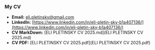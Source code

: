 
### **My CV**
  
  * **Email:** eli.pletinsky@gmail.com
  * **LinkedIn:** [https://www.linkedin.com/in/eli-pletin-sky-b1a407136/](https://www.linkedin.com/in/eli-pletin-sky-b1a407136/)
  * **CV MarkDown:** [ELI PLETINSKY CV 2025.md](ELI PLETINSKY CV 2025.md)
  * **CV PDF:** [ELI PLETINSKY CV 2025.pdf](ELI PLETINSKY CV 2025.pdf)

